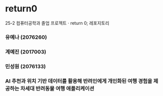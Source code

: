 # return0
25-2 컴퓨터공학과 졸업 프로젝트 · return 0; 레포지토리

### 유예나 (2076260)
### 계예진 (2017003)
### 민성원 (2076133)

### AI 추천과 위치 기반 데이터를 활용해 반려인에게 개인화된 여행 경험을 제공하는 차세대 반려동물 여행 애플리케이션

